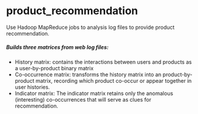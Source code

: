 # product_recommendation
Use Hadoop MapReduce jobs to analysis log files to provide product recommendation.

##### Builds three matrices from web log files:
* History matrix:  contains the interactions between users and products as a user-by-product binary matrix
* Co-occurrence matrix:  transforms the history matrix into an product-by-product matrix, recording which product co-occur or appear together in user histories.
* Indicator matrix: The indicator matrix retains only the anomalous (interesting) co-occurrences that will serve as clues for recommendation. 

